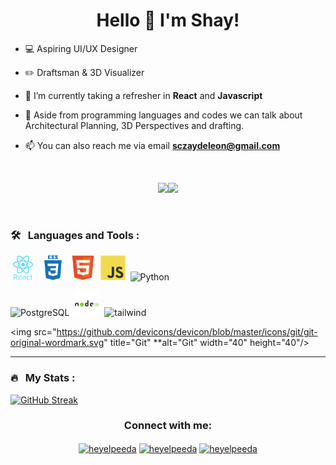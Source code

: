 <h1 align="center">Hello 👋 I'm Shay!</h1>

- 💻 Aspiring UI/UX Designer
- ✏️ Draftsman & 3D Visualizer

- 🌱 I’m currently taking a refresher in **React** and **Javascript**

- 💬 Aside from programming languages and codes we can talk about Architectural Planning, 3D Perspectives and drafting.

- 📫 You can also reach me via email **sczaydeleon@gmail.com**
<br>
<p align="center">
<img src="https://little.kylerconway.com/images/golang-what.gif" width="300"><img src="https://intro.rustbridge.com/img/ferris.gif" width="300">
</p>
<br>

### 🛠️ &nbsp; Languages and Tools :

<p>
<img src="https://github.com/devicons/devicon/blob/master/icons/react/react-original-wordmark.svg" title="React" alt="React" width="40" height="40"/>&nbsp;
<img src="https://github.com/devicons/devicon/blob/master/icons/css3/css3-plain-wordmark.svg"  title="CSS3" alt="CSS" width="40" height="40"/>&nbsp;
<img src="https://github.com/devicons/devicon/blob/master/icons/html5/html5-original.svg" title="HTML5" alt="HTML" width="40" height="40"/>&nbsp;
<img src="https://github.com/devicons/devicon/blob/master/icons/javascript/javascript-original.svg" title="JavaScript" alt="JavaScript" width="40" height="40"/>&nbsp;
<img src="https://bit.ly/2IzjHwr" title="Python" alt="Python" width="40" height="40"/>&nbsp;

<img src="https://cdn.jsdelivr.net/gh/devicons/devicon/icons/postgresql/postgresql-original.svg" title="Postgresql"  alt="PostgreSQL" width="40" height="40"/>&nbsp;
<img src="https://github.com/devicons/devicon/blob/master/icons/nodejs/nodejs-original-wordmark.svg" title="NodeJS" alt="NodeJS" width="40" height="40"/>&nbsp;
<img src="https://cdn.jsdelivr.net/gh/devicons/devicon/icons/tailwindcss/tailwindcss-plain.svg" title="Tailwind" alt="tailwind" width="40" height="40"/>&nbsp;

<img src="https://github.com/devicons/devicon/blob/master/icons/git/git-original-wordmark.svg" title="Git" \*\*alt="Git" width="40" height="40"/>&nbsp;

</p>

---

### 🔥 &nbsp; My Stats :

[![GitHub Streak](https://streak-stats.demolab.com/?user=Lyoa)](https://git.io/streak-stats)

<h3 align="center">Connect with me:</h3>
<p align="center">
<a href="https://twitter.com/hey_elpeeda" target="_blank"><img align="center" src="https://cdn.jsdelivr.net/npm/simple-icons@3.0.1/icons/twitter.svg" alt="heyelpeeda" height="20" width="20" /></a>
<a href="https://linkedin.com/in/heyelpeeda" target="_blank"><img align="center" src="https://cdn.jsdelivr.net/npm/simple-icons@3.0.1/icons/linkedin.svg" alt="heyelpeeda" height="20" width="20" /></a>
<a href="https://instagram.com/sool.ace" target="_blank"><img align="center" src="https://cdn.jsdelivr.net/npm/simple-icons@3.0.1/icons/instagram.svg" alt="heyelpeeda" height="20" width="20" /></a>
</p>
